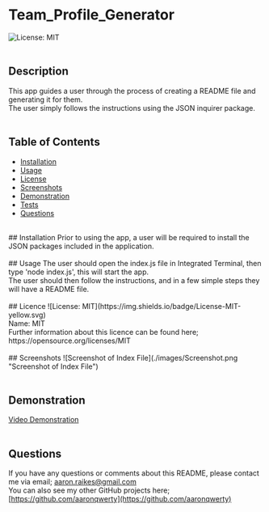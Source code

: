 # Team_Profile_Generator

![License: MIT](https://img.shields.io/badge/License-MIT-yellow.svg)<br />
<br />    
## Description
This app guides a user through the process of creating a README file and generating it for them.<br />
The user simply follows the instructions using the JSON inquirer package.<br />
<br />
## Table of Contents
* [Installation](#installation)
* [Usage](#usage)
* [License](#license)
* [Screenshots](#Screenshots)
* [Demonstration](#Demonstration)
* [Tests](#tests)
* [Questions](#questions)
<br />
## Installation
Prior to using the app, a user will be required to install the JSON packages included in the application.<br />
<br />
## Usage
The user should open the index.js file in Integrated Terminal, then type 'node index.js', this will start the app.<br />
The user should then follow the instructions, and in a few simple steps they will have a README file.<br />
<br />
## Licence    
![License: MIT](https://img.shields.io/badge/License-MIT-yellow.svg)<br />
Name: MIT<br />
Further information about this licence can be found here; https://opensource.org/licenses/MIT<br />
<br />
## Screenshots
![Screenshot of Index File](./images/Screenshot.png "Screenshot of Index File")<br />
<br />

## Demonstration
[Video Demonstration](https://drive.google.com/file/d/1njjq8iqve4ikWYmgDiY-uW8ORfemJjYA/view?usp=share_link)<br />
<br />
## Questions
If you have any questions or comments about this README, please contact me via email; [aaron.raikes@gmail.com](mailto:aaron.raikes@gmail.com)<br />
You can also see my other GitHub projects here; [https://github.com/aaronqwerty](https://github.com/aaronqwerty)<br />